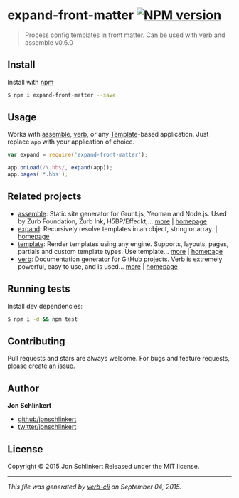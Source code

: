 # expand-front-matter [![NPM version](https://badge.fury.io/js/expand-front-matter.svg)](http://badge.fury.io/js/expand-front-matter)

> Process config templates in front matter. Can be used with verb and assemble v0.6.0

## Install

Install with [npm](https://www.npmjs.com/)

```sh
$ npm i expand-front-matter --save
```

## Usage

Works with [assemble](http://assemble.io), [verb](https://github.com/verbose/verb), or any [Template](https://github.com/jonschlinkert/template)-based application. Just replace `app` with your application of choice.

```js
var expand = require('expand-front-matter');

app.onLoad(/\.hbs/, expand(app));
app.pages('*.hbs');
```

## Related projects

* [assemble](https://www.npmjs.com/package/assemble): Static site generator for Grunt.js, Yeoman and Node.js. Used by Zurb Foundation, Zurb Ink, H5BP/Effeckt,… [more](https://www.npmjs.com/package/assemble) | [homepage](http://assemble.io)
* [expand](https://www.npmjs.com/package/expand): Recursively resolve templates in an object, string or array. | [homepage](https://github.com/jonschlinkert/expand)
* [template](https://www.npmjs.com/package/template): Render templates using any engine. Supports, layouts, pages, partials and custom template types. Use template… [more](https://www.npmjs.com/package/template) | [homepage](https://github.com/jonschlinkert/template)
* [verb](https://www.npmjs.com/package/verb): Documentation generator for GitHub projects. Verb is extremely powerful, easy to use, and is used… [more](https://www.npmjs.com/package/verb) | [homepage](https://github.com/verbose/verb)

## Running tests

Install dev dependencies:

```sh
$ npm i -d && npm test
```

## Contributing

Pull requests and stars are always welcome. For bugs and feature requests, [please create an issue](https://github.com/jonschlinkert/expand-front-matter/issues/new).

## Author

**Jon Schlinkert**

+ [github/jonschlinkert](https://github.com/jonschlinkert)
+ [twitter/jonschlinkert](http://twitter.com/jonschlinkert)

## License

Copyright © 2015 Jon Schlinkert
Released under the MIT license.

***

_This file was generated by [verb-cli](https://github.com/assemble/verb-cli) on September 04, 2015._

